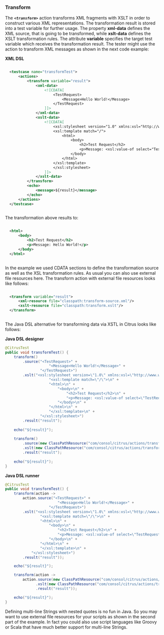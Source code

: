 ### Transform

The ***`<transform>`*** action transforms XML fragments with XSLT in order to construct various XML representations. The transformation result is stored into a test variable for further usage. The property **xml-data** defines the XML source, that is going to be transformed, while **xslt-data** defines the XSLT transformation rules. The attribute **variable** specifies the target test variable which receives the transformation result. The tester might use the action to transform XML messages as shown in the next code example:

**XML DSL** 

```xml

  <testcase name="transformTest">
      <actions>
          <transform variable="result">
              <xml-data>
                  <![CDATA[
                      <TestRequest>
                          <Message>Hello World!</Message>
                      </TestRequest>
                  ]]>
              </xml-data>
              <xslt-data>
                  <![CDATA[
                      <xsl:stylesheet version="1.0" xmlns:xsl="http://www.w3.org/1999/XSL/Transform">
                      <xsl:template match="/">
                          <html>
                              <body>
                                  <h2>Test Request</h2>
                                  <p>Message: <xsl:value-of select="TestRequest/Message"/></p>
                              </body>
                          </html>
                      </xsl:template>
                      </xsl:stylesheet>
                  ]]>
              </xslt-data>
          </transform>
          <echo>
              <message>${result}</message>
          </echo>
      </actions>
  </testcase>
    
```

The transformation above results to:

```xml

  <html>
      <body>
          <h2>Test Request</h2>
          <p>Message: Hello World!</p>
      </body>
  </html>
    
```

In the example we used CDATA sections to define the transformation source as well as the XSL transformation rules. As usual you can also use external file resources here. The transform action with external file resources looks like follows:

```xml

  <transform variable="result">
      <xml-resource file="classpath:transform-source.xml"/>
      <xslt-resource file="classpath:transform.xslt"/>
  </transform>
    
```

The Java DSL alternative for transforming data via XSTL in Citrus looks like follows:

**Java DSL designer** 

```java
@CitrusTest
public void transformTest() {
    transform()
        .source("<TestRequest>" +
                    "<Message>Hello World!</Message>" +
                "</TestRequest>")
        .xslt("<xsl:stylesheet version=\"1.0\" xmlns:xsl=\"http://www.w3.org/1999/XSL/Transform\">\n" +
                    "<xsl:template match=\"/\">\n" +
                    "<html>\n" +
                        "<body>\n" +
                            "<h2>Test Request</h2>\n" +
                            "<p>Message: <xsl:value-of select=\"TestRequest/Message\"/></p>\n" +
                        "</body>\n" +  
                    "</html>\n" +
                    "</xsl:template>\n" +
                "</xsl:stylesheet>")
        .result("result");
    
    echo("${result}");
    
    transform()
        .source(new ClassPathResource("com/consol/citrus/actions/transform-source.xml"))
        .xslt(new ClassPathResource("com/consol/citrus/actions/transform.xslt"))
        .result("result");
    
    echo("${result}");
}
```

**Java DSL runner** 

```java
@CitrusTest
public void transformTest() {
    transform(action ->
        action.source("<TestRequest>" +
                        "<Message>Hello World!</Message>" +
                    "</TestRequest>")
        .xslt("<xsl:stylesheet version=\"1.0\" xmlns:xsl=\"http://www.w3.org/1999/XSL/Transform\">\n" +
                "<xsl:template match=\"/\">\n" +
                "<html>\n" +
                    "<body>\n" +
                        "<h2>Test Request</h2>\n" +
                        "<p>Message: <xsl:value-of select=\"TestRequest/Message\"/></p>\n" +
                    "</body>\n" +
                "</html>\n" +
                "</xsl:template>\n" +
            "</xsl:stylesheet>")
        .result("result"));

    echo("${result}");

    transform(action ->
        action.source(new ClassPathResource("com/consol/citrus/actions/transform-source.xml"))
              .xslt(new ClassPathResource("com/consol/citrus/actions/transform.xslt"))
              .result("result"));

    echo("${result}");
}
```

Defining multi-line Strings with nested quotes is no fun in Java. So you may want to use external file resources for your scripts as shown in the second part of the example. In fact you could also use script languages like Groovy or Scala that have much better support for multi-line Strings.

